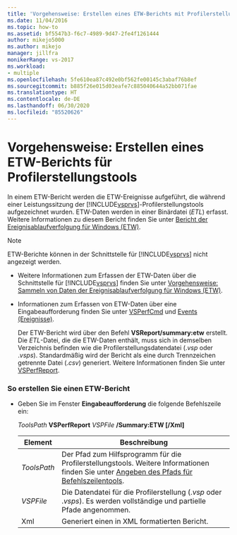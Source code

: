 ```yaml
---
title: 'Vorgehensweise: Erstellen eines ETW-Berichts mit Profilerstellungstools | Microsoft-Dokumentation'
ms.date: 11/04/2016
ms.topic: how-to
ms.assetid: bf5547b3-f6c7-4989-9d47-2fe4f1261444
author: mikejo5000
ms.author: mikejo
manager: jillfra
monikerRange: vs-2017
ms.workload:
- multiple
ms.openlocfilehash: 5fe610ea87c492e0bf562fe00145c3abaf76b8ef
ms.sourcegitcommit: b885f26e015d03eafe7c885040644a52bb071fae
ms.translationtype: HT
ms.contentlocale: de-DE
ms.lasthandoff: 06/30/2020
ms.locfileid: "85520626"
---
```

# <a name="how-to-create-a-profiling-tools-etw-report"></a>Vorgehensweise: Erstellen eines ETW-Berichts für Profilerstellungstools
In einem ETW-Bericht werden die ETW-Ereignisse aufgeführt, die während einer Leistungssitzung der [!INCLUDE[vsprvs](../code-quality/includes/vsprvs_md.md)]-Profilerstellungstools aufgezeichnet wurden. ETW-Daten werden in einer Binärdatei (*ETL*) erfasst. Weitere Informationen zu diesem Bericht finden Sie unter [Bericht der Ereignisablaufverfolgung für Windows (ETW)](../profiling/event-tracing-for-windows-etw-report.md).

> [!NOTE]
> ETW-Berichte können in der Schnittstelle für [!INCLUDE[vsprvs](../code-quality/includes/vsprvs_md.md)] nicht angezeigt werden.

- Weitere Informationen zum Erfassen der ETW-Daten über die Schnittstelle für [!INCLUDE[vsprvs](../code-quality/includes/vsprvs_md.md)] finden Sie unter [Vorgehensweise: Sammeln von Daten der Ereignisablaufverfolgung für Windows (ETW)](../profiling/how-to-collect-event-tracing-for-windows-etw-data.md).

- Informationen zum Erfassen von ETW-Daten über eine Eingabeaufforderung finden Sie unter [VSPerfCmd](../profiling/vsperfcmd.md) und [Events (Ereignisse)](../profiling/events-vsperfcmd.md).

  Der ETW-Bericht wird über den Befehl **VSReport/summary:etw** erstellt. Die *ETL*-Datei, die die ETW-Daten enthält, muss sich in demselben Verzeichnis befinden wie die Profilerstellungsdatendatei (.*vsp* oder .*vsps*). Standardmäßig wird der Bericht als eine durch Trennzeichen getrennte Datei (.*csv*) generiert. Weitere Informationen finden Sie unter [VSPerfReport](../profiling/vsperfreport.md).

### <a name="to-generate-an-etw-report"></a>So erstellen Sie einen ETW-Bericht

- Geben Sie im Fenster **Eingabeaufforderung** die folgende Befehlszeile ein:

     *ToolsPath* **VSPerfReport** *VSPFile* **/Summary:ETW [/Xml]**

    |Element|Beschreibung|
    |-|-|
    |*ToolsPath*|Der Pfad zum Hilfsprogramm für die Profilerstellungstools. Weitere Informationen finden Sie unter [Angeben des Pfads für Befehlszeilentools](../profiling/specifying-the-path-to-profiling-tools-command-line-tools.md).|
    |*VSPFile*|Die Datendatei für die Profilerstellung (.*vsp* oder .*vsps*). Es werden vollständige und partielle Pfade angenommen.|
    |Xml|Generiert einen in XML formatierten Bericht.|
